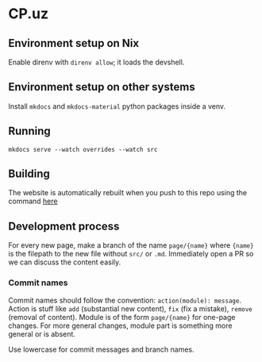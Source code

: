 # CP.uz

## Environment setup on Nix

Enable direnv with `direnv allow`; it loads the devshell.

## Environment setup on other systems

Install `mkdocs` and `mkdocs-material` python packages inside a venv.

## Running

```
mkdocs serve --watch overrides --watch src
```

## Building

The website is automatically rebuilt when you push to this repo using the command [here](https://github.com/cp-uz/alg101/blob/master/.github/workflows/build-deploy.yml#L27)


## Development process

For every new page, make a branch of the name `page/{name}` where `{name}` is the filepath to the new file without `src/` or `.md`. Immediately open a PR so we can discuss the content easily.

### Commit names

Commit names should follow the convention: `action(module): message`. Action is stuff like `add` (substantial new content), `fix` (fix a mistake), `remove` (removal of content). Module is of the form `page/{name}` for one-page changes. For more general changes, module part is something more general or is absent.

Use lowercase for commit messages and branch names.

